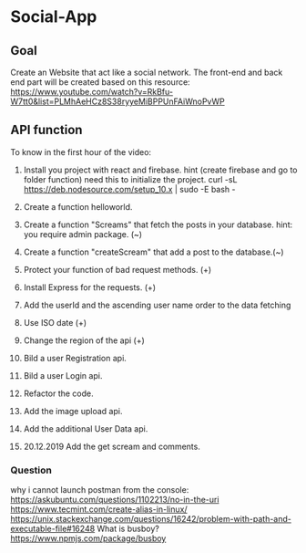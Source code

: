 # Social-App

## Goal

Create an Website that act like a social network. The front-end and back end part will be created based on this resource: https://www.youtube.com/watch?v=RkBfu-W7tt0&list=PLMhAeHCz8S38ryyeMiBPPUnFAiWnoPvWP

## API function

To know in the first hour of the video:

1. Install you project with react and firebase.
hint (create firebase and go to folder function)
need this to initialize the project. curl -sL https://deb.nodesource.com/setup_10.x | sudo -E bash -
2. Create a function helloworld.

3. Create a function "Screams" that fetch the posts in your database.
hint: you require admin package. (~) 

4. Create a function "createScream" that add a post to the database.(~)

5. Protect your function of bad request methods. (+)

6. Install Express for the requests. (+)

7. Add the userId and the ascending user name order to the data fetching

8. Use ISO date (+)

9. Change the region of the api (+)

10. Bild a user Registration api.

11. Bild a user Login api.

12. Refactor the code.

13. Add the image upload api.

14. Add the additional User Data api.

15. 20.12.2019 Add the get scream and comments.

### Question

why i cannot launch postman from the console:
https://askubuntu.com/questions/1102213/no-in-the-uri
https://www.tecmint.com/create-alias-in-linux/
https://unix.stackexchange.com/questions/16242/problem-with-path-and-executable-file#16248
What is busboy?
https://www.npmjs.com/package/busboy
